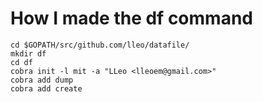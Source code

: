 # How I made the df command

	cd $GOPATH/src/github.com/lleo/datafile/
	mkdir df
	cd df
	cobra init -l mit -a "LLeo <lleoem@gmail.com>"
	cobra add dump
	cobra add create
	
